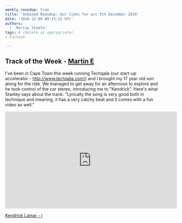 ```yaml
---
weekly_roundup: true
title: 'Unboxed Roundup: Our links for w/c 5th December 2016'
date: '2016-12-09 09:33:22 UTC'
authors:
  - 'Murray Steele'
tags: # (Delete as appropriate)
- Culture

---
```


## Track of the Week - [Martin E](/people#martyn-evans)

I've been in Cape Town this week running Techqala (our start-up accelerator - http://www.techqala.com/) and I brought my 17 year old son along for the ride. We managed to get away for an afternoon to explore and he took control of the car stereo, introducing me to "Kendrick". Here's what Stanley says about the track: "Lyrically the song is very good both in technique and meaning, it has a very catchy beat and it comes with a fun video as well."

<iframe width="560" height="315" src="https://www.youtube.com/embed/donS3zZZTu8" frameborder="0" allowfullscreen></iframe>

[Kendrick Lamar - i](https://www.youtube.com/watch?v=donS3zZZTu8&feature=youtu.be)
